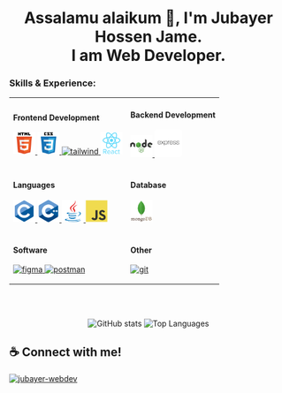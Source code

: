 <div align="center">
    <h1>Assalamu alaikum 👋, I'm Jubayer Hossen Jame. </br> I am Web Developer.</h1>
</div>

<h3 align="left">Skills & Experience: </h3>
<div align="center" style="width: 100%; margin: auto;">
    <table style="width: 100%; table-layout: auto;">
        <tbody>
            <tr>
                <td>
                    <h4 align="left">Frontend Development</h4>
                    <p align="left">
                        <a href="https://www.w3.org/html/" target="_blank" rel="noreferrer"> 
                            <img src="https://raw.githubusercontent.com/devicons/devicon/master/icons/html5/html5-original-wordmark.svg" alt="html5" width="40" height="40"/> 
                        </a> 
                        <a href="https://www.w3schools.com/css/" target="_blank" rel="noreferrer"> 
                            <img src="https://raw.githubusercontent.com/devicons/devicon/master/icons/css3/css3-original-wordmark.svg" alt="css3" width="40" height="40"/> 
                        </a>
                        <a href="https://tailwindcss.com/" target="_blank" rel="noreferrer">
                            <img src="https://www.vectorlogo.zone/logos/tailwindcss/tailwindcss-icon.svg" alt="tailwind" width="40" height="40"/>
                        </a>
                        <a href="https://reactjs.org/" target="_blank" rel="noreferrer">
                            <img src="https://raw.githubusercontent.com/devicons/devicon/master/icons/react/react-original-wordmark.svg" alt="react" width="40" height="40"/>
                        </a>
                    </p>
                </td>
                <td>
                    <h4 align="left">Backend Development</h4>
                    <p align="left"> 
                        <a href="https://nodejs.org" target="_blank" rel="noreferrer"> 
                            <img src="https://raw.githubusercontent.com/devicons/devicon/master/icons/nodejs/nodejs-original-wordmark.svg" alt="nodejs" width="40" height="40"/> 
                        </a>
                        <a href="https://expressjs.com" target="_blank" rel="noreferrer"> 
                            <img src="https://raw.githubusercontent.com/devicons/devicon/master/icons/express/express-original-wordmark.svg" 
                            alt="express" width="40" height="40" style="background-color: white; padding: 5px; border-radius: 5px;"/> 
                        </a>
                    </p>
                </td>
            </tr>
            <tr>
                <td valign="top">
                    <h4 align="left">Languages</h4>
                    <p align="left">
                        <a href="https://www.cprogramming.com/" target="_blank" rel="noreferrer">
                            <img src="https://raw.githubusercontent.com/devicons/devicon/master/icons/c/c-original.svg" alt="c" width="40" height="40"/>
                        </a>
                        <a href="https://www.w3schools.com/cpp/" target="_blank" rel="noreferrer">
                            <img src="https://raw.githubusercontent.com/devicons/devicon/master/icons/cplusplus/cplusplus-original.svg" alt="cplusplus" width="40" height="40"/>
                        </a>
                        <a href="https://www.java.com" target="_blank" rel="noreferrer">
                            <img src="https://raw.githubusercontent.com/devicons/devicon/master/icons/java/java-original.svg" alt="java" width="40" height="40"/>
                        </a>
                        <a href="https://developer.mozilla.org/en-US/docs/Web/JavaScript" target="_blank" rel="noreferrer">
                            <img src="https://raw.githubusercontent.com/devicons/devicon/master/icons/javascript/javascript-original.svg" alt="javascript" width="40" height="40"/>
                        </a>
                    </p>
                </td>
                <td valign="top">
                    <h4 align="left">Database</h4>
                    <p align="left">
                        <a href="https://www.mongodb.com/" target="_blank" rel="noreferrer">
                            <img src="https://raw.githubusercontent.com/devicons/devicon/master/icons/mongodb/mongodb-original-wordmark.svg" alt="mongodb" width="40" height="40"/>
                        </a>
                    </p>
                </td>
            </tr>
            <tr>
                <td valign="top">
                    <h4 align="left">Software</h4>
                    <p align="left">
                        <a href="https://www.figma.com/" target="_blank" rel="noreferrer">
                            <img src="https://www.vectorlogo.zone/logos/figma/figma-icon.svg" alt="figma" width="40" height="40"/>
                        </a>
                        <a href="https://postman.com" target="_blank" rel="noreferrer">
                            <img src="https://www.vectorlogo.zone/logos/getpostman/getpostman-icon.svg" alt="postman" width="40" height="40"/>
                        </a>
                    </p>
                </td>
                <td>
                    <h4 align="left">Other</h4>
                    <p align="left">
                        <a href="https://git-scm.com/" target="_blank" rel="noreferrer">
                            <img src="https://www.vectorlogo.zone/logos/git-scm/git-scm-icon.svg" alt="git" width="40" height="40"/>
                        </a>
                    </p>
                </td>
            </tr>
        </tbody>
    </table>
</div>

<br><br>

<div align="center">
    <img src="https://github-readme-stats.vercel.app/api?username=jubayer-webdev&show_icons=true&count_private=true&theme=radical" alt="GitHub stats" width="48%" height="200px" /> 
    <img src="https://github-readme-stats.vercel.app/api/top-langs/?username=jubayer-webdev&layout=donut&theme=radical" alt="Top Languages" width="48%" height="200px" />
</div>

## ☕ Connect with me!

<p align="left">
    <a href="https://linkedin.com/in/jubayer-webdev" target="blank">
        <img align="center" src="https://raw.githubusercontent.com/rahuldkjain/github-profile-readme-generator/master/src/images/icons/Social/linked-in-alt.svg" alt="jubayer-webdev" height="30" width="40" />
    </a>
</p>

<!-- Help -->
<!-- https://youtu.be/5MJq-1lprlU?si=TpoGArQR_f19eQFs -->

<!-- 🍕🍕 GitHub Profile README Generator -->
<!-- https://arturssmirnovs.github.io/github-profile-readme-generator/ -->
<!-- https://rahuldkjain.github.io/gh-profile-readme-generator/ -->

<!-- 🍕🍕 GitHub Readme Stats -->
<!-- https://github.com/anuraghazra/github-readme-stats -->
